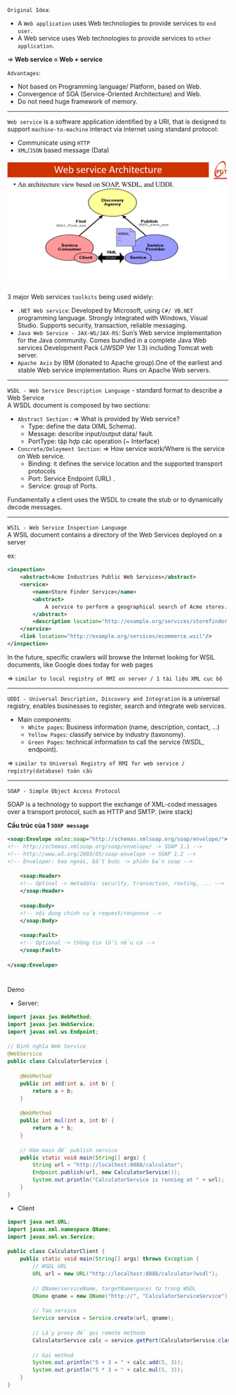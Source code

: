 ##

`Original Idea`:

- A `Web application` uses Web technologies to provide services to `end user`.
- A Web service uses Web technologies to provide services to `other application`.

=> **Web service = Web + service**

`Advantages`:

- Not based on Programming language/ Platform, based on Web.
- Convergence of SOA (Service-Oriented Architecture) and Web.
- Do not need huge framework of memory.

---

`Web service` is a software application identified by a URI, that is designed to support `machine-to-machine` interact via internet using standard protocol:

- Communicate using `HTTP`
- `XML`/`JSON` based message (Data)

![alt text](image.png)

3 major Web services `toolkits` being used widely:

- `.NET Web service`: Developed by Microsoft, using `C#/ VB.NET` programming language. Strongly integrated with Windows, Visual Studio. Supports security, transaction, reliable messaging.
- `Java Web Service - JAX-WS/JAX-RS`: Sun’s Web service implementation for the Java community. Comes bundled in a complete Java Web services Development Pack (JWSDP Ver 1.3) including Tomcat web server.
- `Apache Axis` by IBM (donated to Apache group).One of the earliest and stable Web service implementation. Runs on Apache Web servers.

---

`WSDL - Web Service Description Language` - standard format to describe a Web Service  
A WSDL document is composed by two sections:

- `Abstract Section` : => What is provided by Web service?
  - Type: define the data (XML Schema).
  - Message: describe input/output data/ fault.
  - PortType: tập hợp các operation (~ Interface)
- `Concrete/Deloyment Section`: => How service work/Where is the service on Web service.
  - Binding: it defines the service location and the supported transport protocols
  - Port: Service Endpoint (URL) .
  - Service: group of Ports.

Fundamentally a client uses the WSDL to create the stub or to dynamically decode messages.

---

`WSIL - Web Service Inspection Language`  
A WSIL document contains a directory of the Web Services deployed on a server

ex:

```XML
<inspection>
    <abstract>Acme Industries Public Web Services</abstract>
    <service>
        <name>Store Finder Service</name>
        <abstract>
            A service to perform a geographical search of Acme stores.
        </abstract>
        <description location="http://example.org/services/storefinder.wsdl"/>`
    </service>
    <link location="http://example.org/services/ecommerce.wsil"/>
</inspection>
```

In the future, specific crawlers will browse the Internet looking for WSIL documents, like Google does today for web pages

=> `similar to local registry of RMI on server / 1 tài liệu XML cục bộ`

---

`UDDI - Universal Description, Discovery and Integration` is a universal registry, enables businesses to register, search and integrate web services.

- Main components:
  - `White pages`: Business information (name, description, contact, ...)
  - `Yellow Pages`: classify service by industry (taxonomy).
  - `Green Pages`: technical information to call the service (WSDL, endpoint).

=> `similar to Universal Registry of RMI for web service / registry(database) toàn cầu `

---

`SOAP - Simple Object Access Protocol`

SOAP is a technology to support the exchange of XML-coded messages over a transport protocol, such as HTTP and SMTP. (wire
stack)

**Cấu trúc của 1 `SOAP message`**

```xml
<soap:Envelope xmlns:soap="http://schemas.xmlsoap.org/soap/envelope/">
<!-- http://schemas.xmlsoap.org/soap/envelope/ -> SOAP 1.1 -->
<!-- http://www.w3.org/2003/05/soap-envelope -> SOAP 1.2 -->
<!-- Enveloper: bao ngoài, bắt buộc -> phiên bản soap -->

    <soap:Header>
    <!-- Optinal -> metadata: security, transaction, routing, ... -->
    </soap:Header>

    <soap:Body>
    <!-- nội dung chính của request/response -->
    </soap:Body>

    <soap:Fault>
    <!-- Optional -> thông tin lỗi nếu có -->
    </soap:Fault>

</soap:Envelope>
```

#

Demo

- Server:

```java
import javax.jws.WebMethod;
import javax.jws.WebService;
import javax.xml.ws.Endpoint;

// Định nghĩa Web Service
@WebService
public class CalculatorService {

    @WebMethod
    public int add(int a, int b) {
        return a + b;
    }

    @WebMethod
    public int mul(int a, int b) {
        return a * b;
    }

    // Hàm main để publish service
    public static void main(String[] args) {
        String url = "http://localhost:8888/calculator";
        Endpoint.publish(url, new CalculatorService());
        System.out.println("CalculatorService is running at " + url);
    }
}

```

- Client

```java
import java.net.URL;
import javax.xml.namespace.QName;
import javax.xml.ws.Service;

public class CalculatorClient {
    public static void main(String[] args) throws Exception {
        // WSDL URL
        URL url = new URL("http://localhost:8888/calculator?wsdl");

        // QName(serviceName, targetNamespace) từ trong WSDL
        QName qname = new QName("http://", "CalculatorServiceService");

        // Tạo service
        Service service = Service.create(url, qname);

        // Lấy proxy để gọi remote methods
        CalculatorService calc = service.getPort(CalculatorService.class);

        // Gọi method
        System.out.println("5 + 3 = " + calc.add(5, 3));
        System.out.println("5 * 3 = " + calc.mul(5, 3));
    }
}

```
